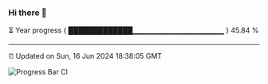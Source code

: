 ### Hi there 👋

⏳ Year progress { █████████████▁▁▁▁▁▁▁▁▁▁▁▁▁▁▁▁▁ } 45.84 %

---

⏰ Updated on Sun, 16 Jun 2024 18:38:05 GMT

![Progress Bar CI](https://github.com/IshwaranRudhara/GIT-ACTION/workflows/Progress%20Bar%20CI/badge.svg)
